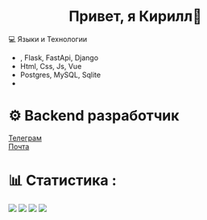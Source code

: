 <h1 align="center">Привет, я Кирилл👋</h1>

 💻 Языки и Технологии 
<!--[![My Skills](https://skillicons.dev/icons?i=python,flask,fastapi,django,js,html,css,vue,mysql,sqlite,postgres,git)](https://skillicons.dev)

[![My Skills](https://skillicons.dev/icons?i=python,flask,fastapi,django,js,html,css,vue,mysql,sqlite,postgres,git)](https://skillicons.dev)-->
- <img href="(https://skillicons.dev/icons?i=python">, Flask, FastApi, Django
- Html, Css, Js, Vue
- Postgres, MySQL, Sqlite 
-


# ⚙️ Backend разработчик
<a href="https://t.me/nkirill_tg">Телеграм</a><br>
<a href="mailto:n17k17@yandex.ru">Почта</a>

# 📊 Статистика :
<!--<div style="width: 400px">
<img src="https://github-readme-stats.vercel.app/api?username=KrakenN7&theme=dark&hide_border=false&include_all_commits=true&count_private=false"><br>
<img src="https://github-readme-streak-stats.herokuapp.com/?user=KrakenN77&theme=dark&hide_border=false"><br>
<img src="https://github-readme-stats.vercel.app/api/top-langs/?username=KrakenN7&theme=dark&hide_border=false&include_all_commits=true&count_private=false&layout=compact"><br>
</div> -->

![](https://github-profile-summary-cards.vercel.app/api/cards/profile-details?username=KrakenN7&theme=dark)
![](https://github-profile-summary-cards.vercel.app/api/cards/most-commit-language?username=KrakenN7&theme=dark)
![](https://github-profile-summary-cards.vercel.app/api/cards/repos-per-language?username=KrakenN7&theme=dark)
![](https://github-profile-summary-cards.vercel.app/api/cards/stats?username=KrakenN7&theme=dark)
